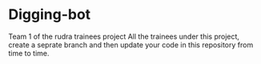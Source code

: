 # Digging-bot
Team 1 of the rudra trainees project
All the trainees under this project, create a seprate branch and then update your code in this repository from time to time.
